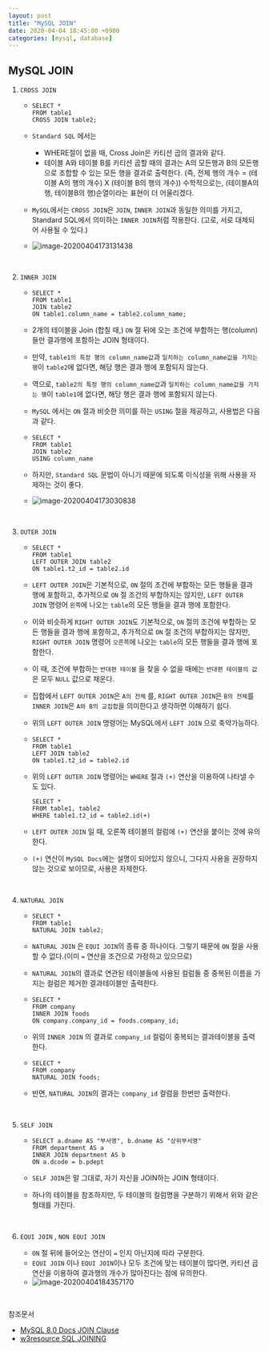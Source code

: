 ```yaml
---
layout: post
title: "MySQL JOIN"
date: 2020-04-04 18:45:00 +0900
categories: [mysql, database]
---
```




## MySQL JOIN

1. `CROSS JOIN`

   - ```mysql
     SELECT * 
     FROM table1 
     CROSS JOIN table2;
     ```

   - `Standard SQL` 에서는

     - WHERE절이 없을 때, Cross Join은 카티션 곱의 결과와 같다.
     - 테이블 A와 테이블 B를 카티션 곱할 때의 결과는 A의 모든행과 B의 모든행으로 조합할 수 있는 모든 행을 결과로 출력한다. (즉, 전체 행의 개수 = (테이블 A의 행의 개수) X (테이블 B의 행의 개수)) 수학적으로는, (테이블A의 행, 테이블B의 행)순열이라는 표현이 더 어울리겠다.

   - `MySQL`에서는 `CROSS JOIN`은 `JOIN`, `INNER JOIN`과 동일한 의미를 가지고, Standard SQL에서 의미하는 `INNER JOIN`처럼 작용한다. (고로, 서로 대체되어 사용될 수 있다.)

   - ![image-20200404173131438](./images/image-20200404173131438.png)

     <br>

2. `INNER JOIN`

   - ```mysql
     SELECT * 
     FROM table1
     JOIN table2 
     ON table1.column_name = table2.column_name; 
     ```

   - 2개의 테이블을 Join (합칠 때,) `ON` 절 뒤에 오는 조건에 부합하는 행(column)들만 결과행에 포함하는 JOIN 형태이다.

   - 만약, `table1의 특정 행의 column_name값`과 `일치하는 column_name값을 가지는 행`이 `table2`에 없다면, 해당 행은 결과 행에 포함되지 않는다.

   - 역으로, `table2의 특정 행의 column_name값`과 `일치하는 column_name값을 가지는 행`이 `table1`에 없다면, 해당 행은 결과 행에 포함되지 않는다.

   - `MySQL` 에서는 `ON` 절과 비슷한 의미를 하는 `USING` 절을 제공하고, 사용법은 다음과 같다.

   - ```mysql
     SELECT * 
     FROM table1
     JOIN table2 
     USING column_name
     ```

   - 하지만, `Standard SQL` 문법이 아니기 때문에 되도록 이식성을 위해 사용을 자제하는 것이 좋다.

   - ![image-20200404173030838](./images/image-20200404173030838.png)

     <br>

3. `OUTER JOIN`

   - ```mysql
     SELECT *
     FROM table1
     LEFT OUTER JOIN table2
     ON table1.t2_id = table2.id
     ```

   - `LEFT OUTER JOIN`은 기본적으로, `ON` 절의 조건에 부합하는 모든 행들을 결과 행에 포함하고, 추가적으로 `ON` 절 조건의 부합하지는 않지만, `LEFT OUTER JOIN` 명령어 `왼쪽`에 나오는 `table`의 모든 행들을 결과 행에 포함한다.

   - 이와 비슷하게 `RIGHT OUTER JOIN`도 기본적으로, `ON` 절의 조건에 부합하는 모든 행들을 결과 행에 포함하고, 추가적으로 `ON` 절 조건의 부합하지는 않지만, `RIGHT OUTER JOIN` 명령어 `오른쪽`에 나오는 `table`의 모든 행들을 결과 행에 포함한다.

   - 이 때, 조건에 부합하는 `반대편 테이블` 을 찾을 수 없을 때에는 `반대편 테이블의 값`은 모두 `NULL` 값으로 채운다.

   - 집합에서 `LEFT OUTER JOIN`은 `A의 전체` 를, `RIGHT OUTER JOIN`은 `B의 전체`를 `INNER JOIN`은 `A와 B의 교집합`을 의미한다고 생각하면 이해하기 쉽다.

   - 위의 `LEFT OUTER JOIN` 명령어는 MySQL에서 `LEFT JOIN` 으로 축약가능하다.

   - ```mysql
     SELECT *
     FROM table1
     LEFT JOIN table2
     ON table1.t2_id = table2.id
     ```

   - 위의 `LEFT OUTER JOIN` 명령어는 `WHERE` 절과  `(+)` 연산을 이용하여 나타낼 수도 있다.

     ```mysql
     SELECT *
     FROM table1, table2
     WHERE table1.t2_id = table2.id(+)
     ```

   - `LEFT OUTER JOIN` 일 때, 오른쪽 테이블의 컬럼에 `(+)` 연산을 붙이는 것에 유의한다.

   - `(+)` 연산이 `MySQL Docs`에는 설명이 되어있지 않으니, 그다지 사용을 권장하지 않는 것으로 보이므로, 사용은 자제한다.

     <br>

4. `NATURAL JOIN`

   - ```mysql
     SELECT *
     FROM table1
     NATURAL JOIN table2;
     ```

   - `NATURAL JOIN` 은 `EQUI JOIN`의 종류 중 하나이다. 그렇기 때문에 `ON` 절을 사용할 수 없다.(이미 `=` 연산을 조건으로 가정하고 있으므로)

   - `NATURAL JOIN`의 결과로 연관된 테이블들에 사용된 컬럼들 중 중복된 이름을 가지는 컬럼은 제거한 결과테이블만 출력한다.

   - ```mysql
     SELECT * 
     FROM company 
     INNER JOIN foods 
     ON company.company_id = foods.company_id;
     ```

   - 위의 `INNER JOIN` 의 결과로 `company_id` 컬럼이 중복되는 결과테이블을 출력한다.

   - ```mysql
     SELECT * 
     FROM company
     NATURAL JOIN foods;
     ```

   - 반면, `NATURAL JOIN`의 결과는 `company_id` 컬럼을 한번만 출력한다.

     <br>

5. `SELF JOIN`

   - ```mysql
     SELECT a.dname AS "부서명", b.dname AS "상위부서명"
     FROM department AS a
     INNER JOIN department AS b
     ON a.dcode = b.pdept
     ```

   - `SELF JOIN`은 말 그대로, 자기 자신을 JOIN하는 JOIN 형태이다.

   - 하나의 테이블을 참조하지만, 두 테이블의 컬럼명을 구분하기 위해서 위와 같은 형태를 가진다.

     <br>

6. `EQUI JOIN` , `NON EQUI JOIN`

   - `ON` 절 뒤에 들어오는 연산이 `=` 인지 아닌지에 따라 구분한다.
   - `EQUI JOIN` 이나 `EQUI JOIN`이나 모두 조건에 맞는 테이블이 많다면, 카티션 곱 연산을 이용하여 결과행의 개수가 많아진다는 점에 유의한다.
   - ![image-20200404184357170](./images/image-20200404184357170.png)

<br>

참조문서

- [MySQL 8.0 Docs JOIN Clause](https://dev.mysql.com/doc/refman/8.0/en/join.html)
- [w3resource SQL JOINING](https://www.w3resource.com/sql/joins/sql-joins.php)
